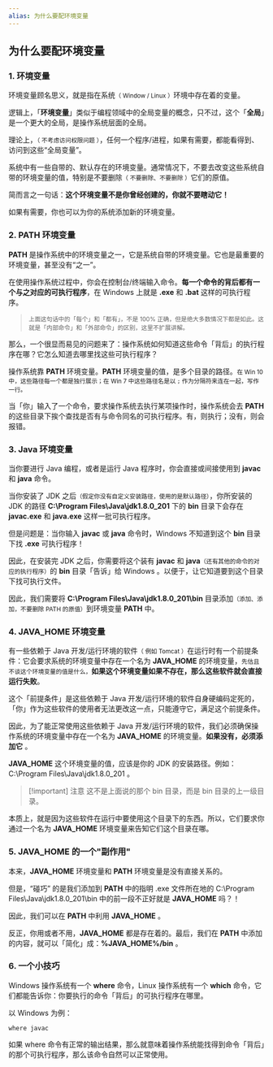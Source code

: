 ```yaml
---
alias: 为什么要配环境变量
---
```


## 为什么要配环境变量

### 1. 环境变量

环境变量顾名思义，就是指在系统<small>（ Window / Linux ）</small>环境中存在着的变量。

逻辑上，「**环境变量**」类似于编程领域中的全局变量的概念，只不过，这个「**全局**」是一个更大的全局，是操作系统层面的全局。

理论上，<small>（ 不考虑访问权限问题 ）</small>，任何一个程序/进程，如果有需要，都能看得到、访问到这些“全局变量”。

系统中有一些自带的、默认存在的环境变量。通常情况下，不要去改变这些系统自带的环境变量的值，特别是不要删除<small>（ 不要删除、不要删除 ）</small>它们的原值。

简而言之一句话：**这个环境变量不是你曾经创建的，你就不要瞎动它！**

如果有需要，你也可以为你的系统添加新的环境变量。

### 2. PATH 环境变量

**PATH** 是操作系统中的环境变量之一，它是系统自带的环境变量。它也是最重要的环境变量，甚至没有“之一”。

在使用操作系统过程中，你会在控制台/终端输入命令。**每一个命令的背后都有一个与之对应的可执行程序**，在 Windows 上就是 **\.exe** 和 **\.bat** 这样的可执行程序。

> <small>上面这句话中的「每个」和「都有」，不是 100% 正确，但是绝大多数情况下都是如此。这就是「内部命令」和「外部命令」的区别，这里不扩展讲解。</small>

那么，一个很显而易见的问题来了：操作系统如何知道这些命令「背后」的执行程序在哪？它怎么知道去哪里找这些可执行程序？

操作系统靠 **PATH** 环境变量。**PATH** 环境变量的值，是多个目录的路径。<small>在 Win 10 中，这些路径每一个都是独行展示；在 Win 7 中这些路径名是以 `;` 作为分隔符来连在一起，写作一行。</small>

当「你」输入了一个命令，要求操作系统去执行某项操作时，操作系统会去 **PATH** 的这些目录下挨个查找是否有与命令同名的可执行程序。有，则执行；没有，则会报错。

### 3. Java 环境变量

当你要进行 Java 编程，或者是运行 Java 程序时，你会直接或间接使用到 **javac** 和 **java** 命令。

当你安装了 JDK 之后<small>（假定你没有自定义安装路径，使用的是默认路径）</small>，你所安装的 JDK 的路径 **C:\Program Files\Java\jdk1.8.0_201** 下的 **bin** 目录下会存在 **javac.exe** 和 **java.exe** 这样一批可执行程序。

但是问题是：当你输入 **javac** 或 **java** 命令时，Windows 不知道到这个 **bin** 目录下找 **.exe** 可执行程序！

因此，在安装完 JDK 之后，你需要将这个装有 **javac** 和 **java**<small>（还有其他的命令的对应的执行程序）</small>的 **bin** 目录「告诉」给 Windows 。以便于，让它知道要到这个目录下找可执行文件。 

因此，我们需要将 **C:\Program Files\Java\jdk1.8.0_201\bin** 目录添加<small>（添加、添加，不要删除 PATH 的原值）</small>到环境变量 **PATH** 中。

### 4. JAVA_HOME 环境变量

有一些依赖于 Java 开发/运行环境的软件<small>（ 例如 Tomcat ）</small>在运行时有一个前提条件：它会要求系统的环境变量中存在一个名为 **JAVA_HOME** 的环境变量，<small>先估且不谈这个环境变量的值是什么，</small>**如果这个环境变量如果不存在，那么这些软件就会直接运行失败**。

这个「前提条件」是这些依赖于 Java 开发/运行环境的软件自身硬编码定死的，「你」作为这些软件的使用者无法更改这一点，只能遵守它，满足这个前提条件。

因此，为了能正常使用这些依赖于 Java 开发/运行环境的软件，我们必须确保操作系统的环境变量中存在一个名为 **JAVA_HOME** 的环境变量。**如果没有，必须添加它** 。

**JAVA_HOME** 这个环境变量的值，应该是你的 JDK 的安装路径。例如：C:\\Program Files\\Java\\jdk1.8.0_201 。

> [!important] 注意
> 这不是上面说的那个 bin 目录，而是 bin 目录的上一级目录。

本质上，就是因为这些软件在运行中要使用这个目录下的东西。所以，它们要求你通过一个名为 **JAVA_HOME** 环境变量来告知它们这个目录在哪。

### 5. JAVA_HOME 的一个"副作用"

本来，**JAVA_HOME** 环境变量和 **PATH** 环境变量是没有直接关系的。

但是，“碰巧” 的是我们添加到 **PATH** 中的指明 \.exe 文件所在地的 C:\\Program Files\\Java\\jdk1.8.0_201\\bin 中的前一段不正好就是 **JAVA_HOME** 吗？！

因此，我们可以在 **PATH** 中利用 **JAVA_HOME** 。

反正，你用或者不用，**JAVA_HOME** 都是存在着的。最后，我们在 **PATH** 中添加的内容，就可以「简化」成：**%JAVA_HOME%/bin** 。

### 6. 一个小技巧

Windows 操作系统有一个 **where** 命令，Linux 操作系统有一个 **which** 命令，它们都能告诉你：你要执行的命令「背后」的可执行程序在哪里。

以 Windows 为例：

``` shell
where javac
```

如果 where 命令有正常的输出结果，那么就意味着操作系统能找得到命令「背后」的那个可执行程序，那么该命令自然可以正常使用。

